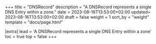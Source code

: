 +++
title = "DNSRecord"
description = "A DNSRecord represents a single DNS Entry within a zone."
date = 2023-08-16T13:53:00+02:00
updated= 2023-08-16T13:53:00+02:00
draft = false
weight = 1
sort_by = "weight"
template = "docs/page.html"

[extra]
lead = 'A DNSRecord represents a single DNS Entry within a zone'
toc = true
top = false
+++
